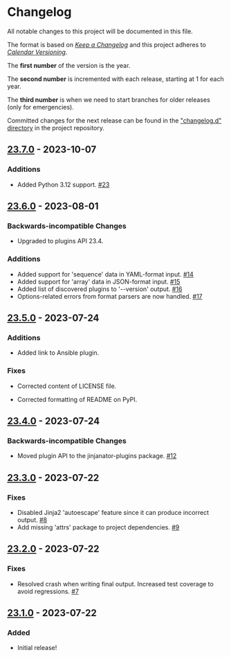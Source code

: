 # Changelog

All notable changes to this project will be documented in this file.

The format is based on [*Keep a
Changelog*](https://keepachangelog.com/en/1.0.0/) and this project
adheres to [*Calendar Versioning*](https://calver.org/).

The **first number** of the version is the year.

The **second number** is incremented with each release, starting at 1
for each year.

The **third number** is when we need to start branches for older
releases (only for emergencies).

Committed changes for the next release can be found in the ["changelog.d"
directory](https://github.com/kpfleming/jinjanator/tree/main/changelog.d)
in the project repository.

<!--
Do *NOT* add changelog entries here!

This changelog is managed by towncrier and is compiled at release time.

See https://github.com/kpfleming/jinjanator/blob/main/.github/CONTRIBUTING.md#changelog for details.
-->

<!-- towncrier release notes start -->

## [23.7.0](https://github.com/kpfleming/jinjanator/tree/23.7.0) - 2023-10-07

### Additions

- Added Python 3.12 support.
  [#23](https://github.com/kpfleming/jinjanator/issues/23)


## [23.6.0](https://github.com/kpfleming/jinjanator/tree/23.6.0) - 2023-08-01

### Backwards-incompatible Changes

- Upgraded to plugins API 23.4.
  


### Additions

- Added support for 'sequence' data in YAML-format input.
  [#14](https://github.com/kpfleming/jinjanator/issues/14)
- Added support for 'array' data in JSON-format input.
  [#15](https://github.com/kpfleming/jinjanator/issues/15)
- Added list of discovered plugins to '--version' output.
  [#16](https://github.com/kpfleming/jinjanator/issues/16)
- Options-related errors from format parsers are now handled.
  [#17](https://github.com/kpfleming/jinjanator/issues/17)


## [23.5.0](https://github.com/kpfleming/jinjanator/tree/23.5.0) - 2023-07-24

### Additions

- Added link to Ansible plugin.
  


### Fixes

- Corrected content of LICENSE file.
  
- Corrected formatting of README on PyPI.


## [23.4.0](https://github.com/kpfleming/jinjanator/tree/23.4.0) - 2023-07-24

### Backwards-incompatible Changes

- Moved plugin API to the jinjanator-plugins package.
  [#12](https://github.com/kpfleming/jinjanator/issues/12)


## [23.3.0](https://github.com/kpfleming/jinjanator/tree/23.3.0) - 2023-07-22

### Fixes

- Disabled Jinja2 'autoescape' feature since it can produce incorrect output.
  [#8](https://github.com/kpfleming/jinjanator/issues/8)
- Add missing 'attrs' package to project dependencies.
  [#9](https://github.com/kpfleming/jinjanator/issues/9)


## [23.2.0](https://github.com/kpfleming/jinjanator/tree/23.2.0) - 2023-07-22

### Fixes

- Resolved crash when writing final output. Increased test coverage to avoid regressions.
  [#7](https://github.com/kpfleming/jinjanator/issues/7)


## [23.1.0](https://github.com/kpfleming/jinjanator/tree/23.1.0) - 2023-07-22

### Added

- Initial release!
